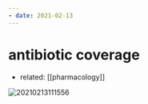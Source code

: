 ```yaml
---
- date: 2021-02-13
---
```


# antibiotic coverage

- related: [[pharmacology]]

![20210213111556](https://photos.thisispiggy.com/file/wikiFiles/20210213111556.png)
